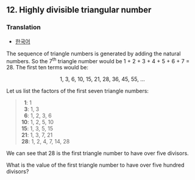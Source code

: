 ## 12. Highly divisible triangular number

### Translation
* [한국어](./translation-ko.md)

The sequence of triangle numbers is generated by adding the natural numbers. So the 7<sup>th</sup> triangle number would be 1 + 2 + 3 + 4 + 5 + 6 + 7 = 28. The first ten terms would be:

<p align="center">
  1, 3, 6, 10, 15, 21, 28, 36, 45, 55, ...
</p>

Let us list the factors of the first seven triangle numbers:

> **&nbsp;&nbsp;1**: 1<br>
> **&nbsp;&nbsp;3**: 1, 3<br>
> **&nbsp;&nbsp;6**: 1, 2, 3, 6<br>
> **10**: 1, 2, 5, 10<br>
> **15**: 1, 3, 5, 15<br>
> **21**: 1, 3, 7, 21<br>
> **28**: 1, 2, 4, 7, 14, 28

We can see that 28 is the first triangle number to have over five divisors.

What is the value of the first triangle number to have over five hundred divisors?
